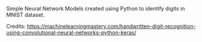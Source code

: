 Simple Neural Network Models created using Python to identify digits in MNIST dataset.

Credits: https://machinelearningmastery.com/handwritten-digit-recognition-using-convolutional-neural-networks-python-keras/ 
